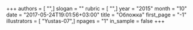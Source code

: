 +++
authors = [ "",]
slogan = ""
rubric = [ "",]
year = "2015"
month = "10"
date = "2017-05-24T19:01:56+03:00"
title = "Обложка"
first_page = "-1"
illustrators = [ "Yustas-07",]
npages = "1"
in_sample = false
+++
